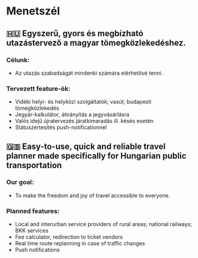 # Menetszél
## 🇭🇺 Egyszerű, gyors és megbízható utazástervező a magyar tömegközlekedéshez.
### Célunk:
  - Az utazás szabadságát mindenki számára elérhetővé tenni.
### Tervezett feature-ök:
  - Vidéki helyi- és helyközi szolgáltatók; vasút; budapesti tömegközlekedés
  - Jegyár-kalkulátor, átirányítás a jegyvásárlásra
  - Valós idejű újratervezés járatkimaradás ill. késés esetén
  - Státuszértesítés push-notificationnel
## 🇬🇧 Easy-to-use, quick and reliable travel planner made specifically for Hungarian public transportation
### Our goal:
  - To make the freedom and joy of travel accessible to everyone.
### Planned features:
  - Local and interurban service providers of rural areas; national railways; BKK services
  - Fee calculator, redirection to ticket vendors
  - Real time route replanning in case of traffic changes
  - Push notifications

